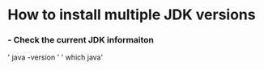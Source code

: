 # How to install multiple JDK versions

### - Check the current JDK informaiton
  ' java -version '
  ' which java' 

